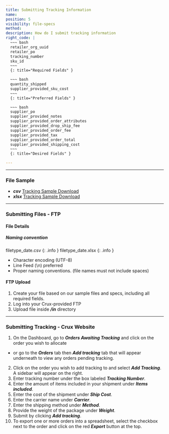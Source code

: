 ```yaml
---
title: Submitting Tracking Information
name:
position: 5
visibility: file-specs
method:
description: How do I submit tracking information
right_code: |
  ~~~ bash
  retailer_org_uuid
  retailer_po
  tracking_number
  sku_id
  ~~~
  {: title="Required Fields" }

  ~~~ bash
  quantity_shipped
  supplier_provided_sku_cost
  ~~~
  {: title="Preferred Fields" }

  ~~~ bash
  supplier_po
  supplier_provided_notes
  supplier_provided_order_attributes
  supplier_provided_drop_ship_fee
  supplier_provided_order_fee
  supplier_provided_tax
  supplier_provided_order_total
  supplier_provided_shipping_cost
  ~~~
  {: title="Desired Fields" }

---
```

----
### File Sample

* ***csv*** <a href="https://s3-us-west-2.amazonaws.com/crux-kb/file-samples/supplier-use-cases/csv/tracking_sample.csv">Tracking Sample Download</a>
* ***xlsx*** <a href="https://s3-us-west-2.amazonaws.com/crux-kb/file-samples/supplier-use-cases/xlsx/tracking_sample.xlsx">Tracking Sample Download</a>

----
### Submitting Files - FTP

#### File Details

##### Naming convention

filetype_date.csv
{: .info }
filetype_date.xlsx
{: .info }

- Character encoding (UTF-8)
- Line Feed (\n) preferred
- Proper naming conventions. (file names must not include spaces)

#### FTP Upload
1.	Create your file based on our sample files and specs, including all required fields.
2.	Log into your Crux-provided FTP
3.	Upload file inside ***/in*** directory

----
### Submitting Tracking - Crux Website

1.	On the Dashboard, go to ***Orders Awaiting Tracking*** and click on the order you wish to allocate
  - or go to the ***Orders*** tab then ***Add tracking*** tab that will appear underneath to view any orders pending tracking.
2.	Click on the order you wish to add tracking to and select ***Add Tracking***. A sidebar will appear on the right.
3.	Enter tracking number under the box labeled ***Tracking Number***.
4.	Enter the amount of items included in your shipment under ***Items included***.
5.	Enter the cost of the shipment under ***Ship Cost***.
6.	Enter the carrier name under ***Carrier***.
7.	Enter the shipping method under ***Method***.
8.	Provide the weight of the package under ***Weight***.
9.	Submit by clicking ***Add tracking***.
10.	To export one or more orders into a spreadsheet, select the checkbox next to the order and click on the red ***Export*** button at the top.
